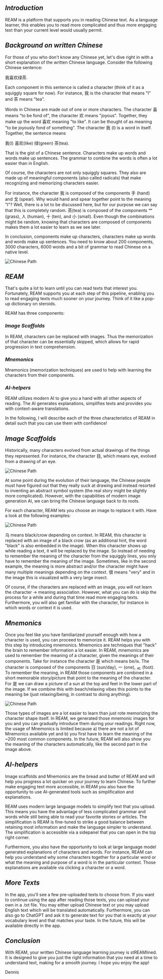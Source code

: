 ## _Introduction_

REAM is a platform that supports you in reading Chinese text. As a language learner, this enables you to read more complicated and thus more engaging text than your current level would usually permit.

## _Background on written Chinese_

For those of you who don't know any Chinese yet, let's dive right in with a short explanation of the written Chinese language.
Consider the following Chinese sentence:

我喜欢绿茶.

Each component in this sentence is called a character (think of it as a squiggly square for now). For instance, 我 is the character that means "I" and 茶 means "tea".

Words in Chinese are made out of one or more characters. The character 喜 means "to be fond of", the character 欢 means "joyous". Together, they make up the word 喜欢 meaning "to like". It can be thought of as meaning "to be joyously fond of something". The character 我 (I) is a word in itself.
Together, the sentence means

我(I) 喜欢(like) 绿(green) 茶(tea).

That is the gist of a Chinese sentence. Characters make up words and words make up sentences. The grammar to combine the words is often a lot easier than in English.

Of course, the characters are not only squiggly squares. They also are made up of meaningful components (also called radicals) that make recognizing and memorizing characters easier.

For instance, the character 我 is composed of the components 手 (hand) and 戈 (spear). Why would hand and spear together point to the meaning "I"? Well, there is a lot to be discussed here, but for our purpose we can say that this is completely random.
茶(tea) is composed of the components 艹 (grass), 人 (human), 十 (ten), and 小 (small). Even though the combinations might be random, knowing that characters are composed of components makes them a lot easier to learn as we see later.

In conclusion, components make up characters, characters make up words and words make up sentences. You need to know about 200 components, 3000 characters, 6000 words and a bit of grammar to read Chinese on a native level.

![Chinese Path](/ChinesePath.png)

## _REAM_

That's quite a lot to learn until you can read texts that interest you. Fortunately, REAM supports you at each step of this pipeline, enabling you to read engaging texts much sooner on your journey. Think of it like a pop-up dictionary on steroids.

REAM has three components:

### _Image Scaffolds_

In REAM, characters can be replaced with images. Thus the memorization of that character can be essentially skipped, which allows for rapid progression in text comprehension.

### _Mnemonics_

Mnemonics (memorization techniques) are used to help with learning the characters from their components.

### _AI-helpers_

REAM utilizes modern AI to give you a hand with all other aspects of reading. The AI generates explanations, simplifies texts and provides you with context-aware translations.

In the following, I will describe each of the three characteristics of REAM in detail such that you can use them with confidence!

<!-- When learning to read chinese, knowing a lot of characters and words is a prerequisite for understanding complicated text. However, memorizing characters is time consuming even with Mnemonics and this means that it takes a long time to get to actually engaging and interesting readings. However, in REAM there is so much support given that even beginners can already read text that they are interested in. Think of it like a pop-up dictionary on steroids.
This means that you will spend a lot more time actually reading. Gradually, the scaffolds will be removed and the text will become more and more authentic. In the long run, the need o use REAM will vanish and you'll just be able to any text of your choosing.
REAM gives you the power of numerous support systems: -->

## _Image Scaffolds_

Historically, many characters evolved from actual drawings of the things they represented. For instance, the character 目, which means eye, evolved from a drawing of an eye.

![Chinese Path](/eye_evolution.png)

At some point during the evolution of their language, the Chinese people must have figured out that they really suck at drawing and instead resorted to inventing an abstract symbol system (the real story might be slightly more complicated). However, with the capabilities of modern image generation AI, we can bring the Chinese language back to its roots.

For each character, REAM lets you choose an image to replace it with. Have a look at the following examples:

![Chinese Path](/ImageExamples.png)

乌 means black/crow depending on context. In REAM, this character is replaced with an image of a black crow (as an additional hint, the word "black" is also embedded in the image). When this character shows up while reading a text, it will be replaced by the image. So instead of needing to remember the meaning of the character from the squiggly lines, you only have to remember the meaning of the image. Sometimes, like in the second example, the meaning is more abstract and/or the character might have many multiple meanings depending on the context. 很 means "very" and in the image this is visualized with a very large insect.

Of course, if the characters are replaced with an image, you will not learn the character -> meaning association. However, what you can do is skip the process for a while and during that time read more engaging texts. Furthermore, you will also get familiar with the character, for instance in which words or context it is used.

<!-- One of the biggest aspects of learning to read Chinese is familiarity with a lot of characters. Only after is it possible to understand words and sentences. However, in REAM this step can be partially skipped. In REAM, there exists a unique image for each Chinese character which represents the meaning of the character. When you read a text, the characters that you don't yet know are replaced with their respective images. For instance, suppose you encounter the the unknown character 米 (rice) in a text that you are reading. Instead of showing you the character, REAM will replace the character with an image of a bowl of rice. Thus, for the time being, you will not need to remember that 米 means rice. Instead you will only need to remember that the image of a bowl of rice is supposed to represent "rice". During this period, you will gain familiarity with the character for instance in which word it occurs or in which part of the sentence it is often used. Learning the image -> meaning association is a lot easier than learning the character -> meaning association and thus your understanding will be a lot swifter. Once you feel ready to learn the actual character, REAM will also help you with that via Mnemonics. -->

## _Mnemonics_

Once you feel like you have familiarized yourself enough with how a character is used, you can proceed to memorize it. REAM helps you with this step by introducing mnemonics. Mnemonics are techniques that "hack" the brain to remember information a lot easier. In REAM, mnemonics are used to remember the meaning of a character, given the meanings of their components. Take for instance the character 是 which means be/is. The character is composed of the components 日 (sun/day), 一 (one), 龰 (foot). To remember the meaning, in REAM those components are combined in a short memorable story/picture that point to the meaning of the character. For 是 we can draw a picture of a sun at the top and feet in the lower part of the image. If we combine this with beach/relaxing vibes this points to the meaning be (just relaxing/being, in contrast to doing anything).

![Chinese Path](/MnemonicShi.png)

Those types of images are a lot easier to learn than just rote memorizing the character shape itself. In REAM, we generated those mnemonic images for you and you can gradually introduce them during your readings. Right now, the usage of Mnemonics is limited because a) there are not a lot of Mnemonics available yet and b) you first have to learn the meaning of the ~200 most common components. In the future, REAM will also show you the meaning of the characters automatically, like the second part in the image above.

## _AI-helpers_

Image scaffolds and Mnemonics are the bread and butter of REAM and will help you progress a lot quicker on your journey to learn Chinese. To further make engaging text more accessible, in REAM you also have the opportunity to use AI-generated tools such as simplification and explanations.

REAM uses modern large language models to simplify text that you upload. This means you have the advantage of less complicated grammar and words while still being able to read your favorite stories or articles. The simplification is REAM is fine-tuned to strike a good balance between retaining most information and make the language simpler to understand. The simplification is accessible via a sidepanel that you can open in the top right corner.

Furthermore, you also have the opportunity to look at large language model generated explanations of characters and words. For instance, REAM can help you understand why some characters together for a particular word or what the meaning and purpose of a word is in the particular context. Those explanations are available via clicking a character or a word.

## _More Texts_

In the app, you'll see a few pre-uploaded texts to choose from. If you want to continue using the app after reading those texts, you can upload your own in a .txt file. You may either upload Chinese text or you may upload English text which will be translated automatically. Furthermore, you can also go to ChatGPT and ask it to generate text for you that is exactly at your vocabulary level and that matches your taste. In the future, this will be available directly in the app.

## _Conclusion_

With REAM, your written Chinese language learning journey is stREAMlined. It is designed to give you just the right information that you need at a time to understand text, making for a smooth journey. I hope you enjoy the app!

Dennis
